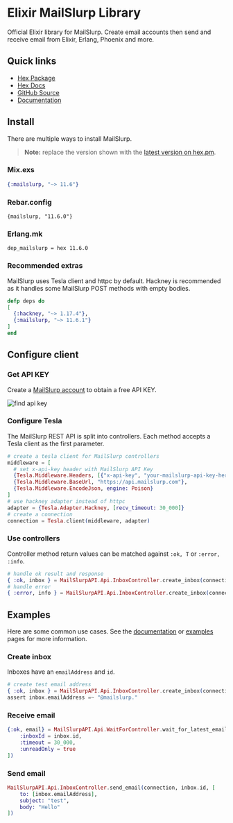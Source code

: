 # Elixir MailSlurp Library
Official Elixir library for MailSlurp. Create email accounts then send and receive email from Elixir, Erlang, Phoenix and more.

## Quick links

- [Hex Package](https://hex.pm/packages/mailslurp)
- [Hex Docs](https://hexdocs.pm/mailslurp/)
- [GitHub Source](https://github.com/mailslurp/mailslurp-client-elixir)
- [Documentation](https://www.mailslurp.com/docs/elixir/)

## Install
There are multiple ways to install MailSlurp. 

> **Note:** replace the version shown with the [latest version on hex.pm](https://hex.pm/packages/mailslurp).

### Mix.exs

```elixir
{:mailslurp, "~> 11.6"}
```

### Rebar.config

```text
{mailslurp, "11.6.0"}
```

### Erlang.mk

```text
dep_mailslurp = hex 11.6.0
```

### Recommended extras
MailSlurp uses Tesla client and httpc by default. Hackney is recommended as it handles some MailSlurp POST methods with empty bodies. 

```elixir
defp deps do
[
  {:hackney, "~> 1.17.4"},
  {:mailslurp, "~> 11.6.1"}
]
end
```

## Configure client

### Get API KEY
Create a [MailSlurp account](https://app.mailslurp.com/login/) to obtain a free API KEY.

![find api key](https://www.mailslurp.com/assets/guides/find-api-key.png)

### Configure Tesla
The MailSlurp REST API is split into controllers. Each method accepts a Tesla client as the first parameter.
```elixir
# create a tesla client for MailSlurp controllers
middleware = [
  # set x-api-key header with MailSlurp API Key
  {Tesla.Middleware.Headers, [{"x-api-key", "your-mailslurp-api-key-here"}]},
  {Tesla.Middleware.BaseUrl, "https://api.mailslurp.com"},
  {Tesla.Middleware.EncodeJson, engine: Poison}
]
# use hackney adapter instead of httpc
adapter = {Tesla.Adapter.Hackney, [recv_timeout: 30_000]}
# create a connection
connection = Tesla.client(middleware, adapter)
```

### Use controllers
Controller method return values can be matched against `:ok, T` or `:error, :info`.

```elixir
# handle ok result and response
{ :ok, inbox } = MailSlurpAPI.Api.InboxController.create_inbox(connection)
# handle error
{ :error, info } = MailSlurpAPI.Api.InboxController.create_inbox(connection)
```

## Examples
Here are some common use cases. See the [documentation](https://www.mailslurp.com/docs/elixir/) or [examples](https://www.mailslurp.com/tags/elixir/) pages for more information.

### Create inbox
Inboxes have an `emailAddress` and `id`.

```elixir
# create test email address
{ :ok, inbox } = MailSlurpAPI.Api.InboxController.create_inbox(connection)
assert inbox.emailAddress =~ "@mailslurp."
```

### Receive email
```elixir
{:ok, email} = MailSlurpAPI.Api.WaitForController.wait_for_latest_email(connection, [
    :inboxId = inbox.id,
    :timeout = 30_000,
    :unreadOnly = true
])
```

### Send email
```elixir
MailSlurpAPI.Api.InboxController.send_email(connection, inbox.id, [
    to: [inbox.emailAddress],
    subject: "test",
    body: "Hello"
])
```

